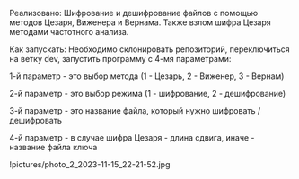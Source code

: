 Реализовано:
Шифрование и дешифрование файлов с помощью методов Цезаря, Виженера и Вернама. Также взлом шифра Цезаря методами частотного анализа.

Как запускать:
Необходимо склонировать репозиторий, переключиться на ветку dev, запустить программу с 4-мя параметрами:

1-й параметр - это выбор метода (1 - Цезарь, 2 - Виженер, 3 - Вернам)

2-й параметр - это выбор режима (1 - шифрование, 2 - дешифрование)

3-й параметр - это название файла, который нужно шифровать / дешифровать

4-й параметр - в случае шифра Цезаря - длина сдвига, иначе - название файла ключа

!pictures/photo_2_2023-11-15_22-21-52.jpg

